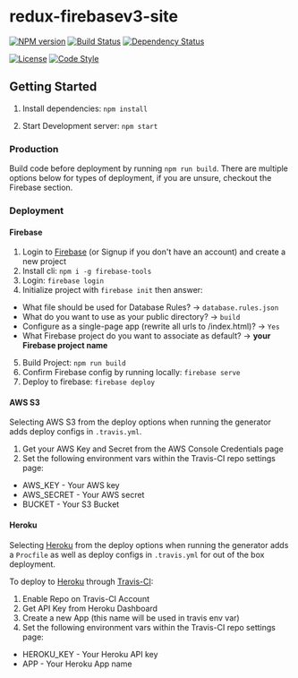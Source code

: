 # redux-firebasev3-site

[![NPM version][npm-image]][npm-url]
[![Build Status][travis-image]][travis-url]
[![Dependency Status][daviddm-image]][daviddm-url]

[![License][license-image]][license-url]
[![Code Style][code-style-image]][code-style-url]

## Getting Started

1. Install dependencies: `npm install`

2. Start Development server: `npm start`

### Production

Build code before deployment by running `npm run build`. There are multiple options below for types of deployment, if you are unsure, checkout the Firebase section.

### Deployment

#### Firebase

1. Login to [Firebase](firebase.google.com) (or Signup if you don't have an account) and create a new project
2. Install cli: `npm i -g firebase-tools`
3. Login: `firebase login`
4. Initialize project with `firebase init` then answer:
  * What file should be used for Database Rules?  -> `database.rules.json`
  * What do you want to use as your public directory? -> `build`
  * Configure as a single-page app (rewrite all urls to /index.html)? -> `Yes`
  * What Firebase project do you want to associate as default?  -> **your Firebase project name**
5. Build Project: `npm run build`
6. Confirm Firebase config by running locally: `firebase serve`
7. Deploy to firebase: `firebase deploy`

#### AWS S3

Selecting AWS S3 from the deploy options when running the generator adds deploy configs in `.travis.yml`.

1. Get your AWS Key and Secret from the AWS Console Credentials page
2. Set the following environment vars within the Travis-CI repo settings page:
  * AWS_KEY - Your AWS key
  * AWS_SECRET - Your AWS secret
  * BUCKET - Your S3 Bucket

#### Heroku

Selecting [Heroku](http://heroku.com) from the deploy options when running the generator adds a `Procfile` as well as deploy configs in `.travis.yml` for out of the box deployment.

To deploy to [Heroku](http://heroku.com) through [Travis-CI](http://travis-ci.org):
1. Enable Repo on Travis-CI Account
2. Get API Key from Heroku Dashboard
3. Create a new App (this name will be used in travis env var)
4. Set the following environment vars within the Travis-CI repo settings page:
  * HEROKU_KEY - Your Heroku API key
  * APP - Your Heroku App name


[npm-image]: https://img.shields.io/npm/v/redux-firebasev3-site.svg?style=flat-square
[npm-url]: https://npmjs.org/package/redux-firebasev3-site
[travis-image]: https://img.shields.io/travis/prescottprue/redux-firebasev3-site/master.svg?style=flat-square
[travis-url]: https://travis-ci.org/prescottprue/redux-firebasev3-site
[daviddm-image]: https://img.shields.io/david/prescottprue/redux-firebasev3-site.svg?style=flat-square
[daviddm-url]: https://david-dm.org/prescottprue/redux-firebasev3-site

[license-image]: https://img.shields.io/npm/l/redux-firebasev3-site.svg?style=flat-square
[license-url]: https://github.com/prescottprue/redux-firebasev3-site/blob/master/LICENSE
[code-style-image]: https://img.shields.io/badge/code%20style-standard-brightgreen.svg?style=flat-square
[code-style-url]: http://standardjs.com/
